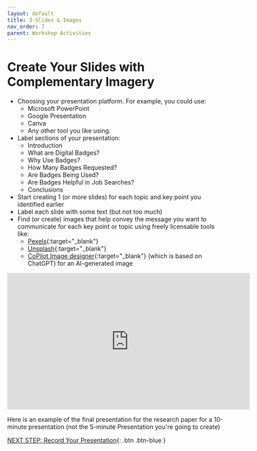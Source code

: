 ```yaml
---
layout: default
title: 3-Slides & Images
nav_order: 7
parent: Workshop Activities
---
```

# Create Your Slides with Complementary Imagery

- Choosing your presentation platform. For example, you could use:
   - Microsoft PowerPoint
   - Google Presentation
   - Canva
   - Any other tool you like using.
- Label sections of your presentation:
   - Introduction
   - What are Digital Badges?
   - Why Use Badges?
   - How Many Badges Requested?
   - Are Badges Being Used?
   - Are Badges Helpful in Job Searches?
   - Conclusions
- Start creating 1 (or more slides) for each topic and key point you identified earlier
- Label each slide with some text (but not too much)
- Find (or create) images that help convey the message you want to communicate for each key point or topic using freely licensable tools like:
   - [Pexels](https://www.pexels.com/){:target="_blank"}
   - [Unsplash](https://unsplash.com/){:target="_blank"}
   - [CoPilot Image designer](https://www.bing.com/images/create?FORM=GENILP){:target="_blank"} (which is based on ChatGPT) for an AI-generated image 
<iframe width="560" height="315" src="https://www.youtube.com/embed/QLdrfSNdXAc" title="Finding CC licensed photos" frameborder="0" allow="accelerometer; autoplay; clipboard-write; encrypted-media; gyroscope; picture-in-picture" allowfullscreen></iframe>

Here is an example of the final presentation for the research paper for a 10-minute presentation (not the 5-minute Presentation you're going to create)

[NEXT STEP: Record Your Presentation](record.html){: .btn .btn-blue }
